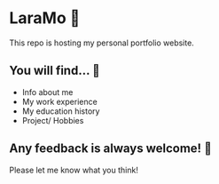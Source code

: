 # LaraMo 👧

This repo is hosting my personal portfolio website.

## You will find... 👀

* Info about me
* My work experience
* My education history
* Project/ Hobbies


## Any feedback is always welcome! 🙏
Please let me know what you think!
